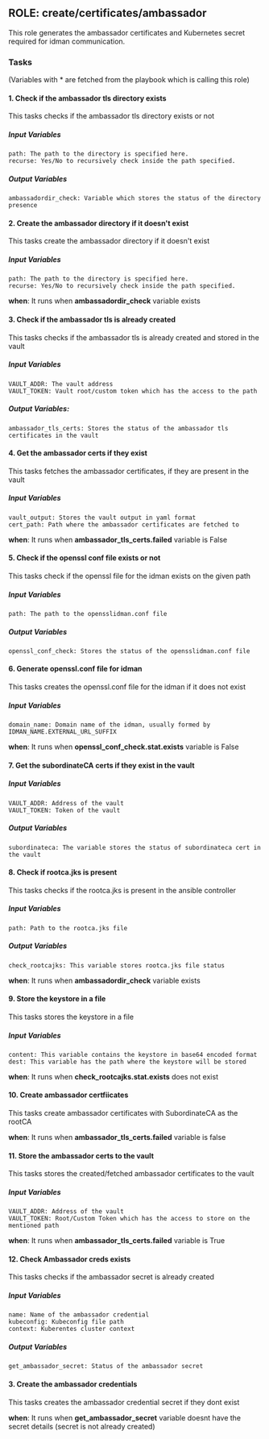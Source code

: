 ## ROLE: create/certificates/ambassador
This role generates the ambassador certificates and Kubernetes secret required for idman communication.

### Tasks
(Variables with * are fetched from the playbook which is calling this role)
#### 1. Check if the ambassador tls directory exists
This tasks checks if the ambassador tls directory exists or not
##### Input Variables

    path: The path to the directory is specified here.
    recurse: Yes/No to recursively check inside the path specified.
##### Output Variables

    ambassadordir_check: Variable which stores the status of the directory presence

#### 2. Create the ambassador directory if it doesn't exist
This tasks create the ambassador directory if it doesn't exist
##### Input Variables

    path: The path to the directory is specified here.
    recurse: Yes/No to recursively check inside the path specified.

**when**: It runs when **ambassadordir_check** variable exists

#### 3. Check if the ambassador tls is already created
This tasks checks if the ambassador tls is already created and stored in the vault
##### Input Variables

    VAULT_ADDR: The vault address
    VAULT_TOKEN: Vault root/custom token which has the access to the path
##### Output Variables:

    ambassador_tls_certs: Stores the status of the ambassador tls certificates in the vault

#### 4. Get the ambassador certs if they exist
This tasks fetches the ambassador certificates, if they are present in the vault
##### Input Variables

    vault_output: Stores the vault output in yaml format
    cert_path: Path where the ambassador certificates are fetched to

**when**: It runs when **ambassador_tls_certs.failed** variable is False

#### 5. Check if the openssl conf file exists or not
This tasks check if the openssl file for the idman exists on the given path
##### Input Variables

    path: The path to the opensslidman.conf file
##### Output Variables

    openssl_conf_check: Stores the status of the opensslidman.conf file

#### 6. Generate openssl.conf file for idman
This tasks creates the openssl.conf file for the idman if it does not exist
##### Input Variables

    domain_name: Domain name of the idman, usually formed by IDMAN_NAME.EXTERNAL_URL_SUFFIX

**when**: It runs when **openssl_conf_check.stat.exists** variable is False

#### 7. Get the subordinateCA certs if they exist in the vault
##### Input Variables

    VAULT_ADDR: Address of the vault
    VAULT_TOKEN: Token of the vault
##### Output Variables

    subordinateca: The variable stores the status of subordinateca cert in the vault

#### 8. Check if rootca.jks is present
This tasks checks if the rootca.jks is present in the ansible controller
##### Input Variables

    path: Path to the rootca.jks file
##### Output Variables

    check_rootcajks: This variable stores rootca.jks file status

**when**: It runs when **ambassadordir_check** variable exists

#### 9. Store the keystore in a file
This tasks stores the keystore in a file
##### Input Variables

    content: This variable contains the keystore in base64 encoded format
    dest: This variable has the path where the keystore will be stored

**when**: It runs when **check_rootcajks.stat.exists** does not exist

#### 10. Create ambassador certfiicates
This tasks create ambassador certificates with SubordinateCA as the rootCA

**when**: It runs when **ambassador_tls_certs.failed** variable is false

#### 11. Store the ambassador certs to the vault
This tasks stores the created/fetched ambassador certificates to the vault
##### Input Variables

    VAULT_ADDR: Address of the vault
    VAULT_TOKEN: Root/Custom Token which has the access to store on the mentioned path

**when**: It runs when **ambassador_tls_certs.failed** variable is True

#### 12. Check Ambassador creds exists
This tasks checks if the ambassador secret is already created
##### Input Variables

    name: Name of the ambassador credential
    kubeconfig: Kubeconfig file path
    context: Kuberentes cluster context
##### Output Variables

    get_ambassador_secret: Status of the ambassador secret

#### 3. Create the ambassador credentials
This tasks creates the ambassador credential secret if they dont exist

**when**: It runs when **get_ambassador_secret** variable doesnt have the secret details (secret is not already created)
